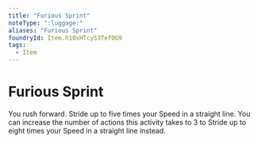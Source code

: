 ```yaml
---
title: "Furious Sprint"
noteType: ":luggage:"
aliases: "Furious Sprint"
foundryId: Item.h10xHTcyS3TefOG9
tags:
  - Item
---
```


# Furious Sprint

You rush forward. Stride up to five times your Speed in a straight line. You can increase the number of actions this activity takes to 3 to Stride up to eight times your Speed in a straight line instead.
